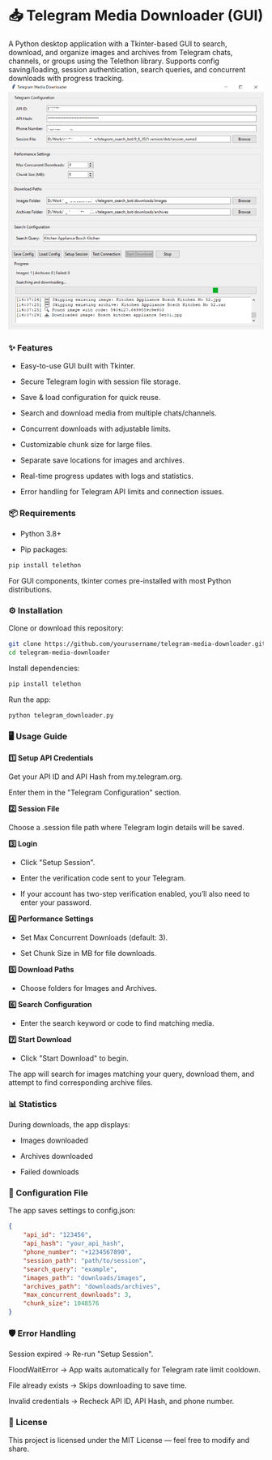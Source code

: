 # 📥 Telegram Media Downloader (GUI)
A Python desktop application with a Tkinter-based GUI to search, download, and organize images and archives from Telegram chats, channels, or groups using the Telethon library.
Supports config saving/loading, session authentication, search queries, and concurrent downloads with progress tracking.
![Telegram Media Downloader Screenshot](telegram%20bot.PNG)
### ✨ Features
- Easy-to-use GUI built with Tkinter.

- Secure Telegram login with session file storage.

- Save & load configuration for quick reuse.

- Search and download media from multiple chats/channels.

- Concurrent downloads with adjustable limits.

- Customizable chunk size for large files.

- Separate save locations for images and archives.

- Real-time progress updates with logs and statistics.

- Error handling for Telegram API limits and connection issues.

### 📦 Requirements
- Python 3.8+

- Pip packages:

``` bash
pip install telethon
```

For GUI components, tkinter comes pre-installed with most Python distributions.

### ⚙️ Installation
Clone or download this repository:

```bash
git clone https://github.com/yourusername/telegram-media-downloader.git
cd telegram-media-downloader
```
Install dependencies:

```bash
pip install telethon
```
Run the app:

```bash
python telegram_downloader.py
```
### 🖥 Usage Guide
**1️⃣ Setup API Credentials**

Get your API ID and API Hash from my.telegram.org.

Enter them in the "Telegram Configuration" section.

**2️⃣ Session File**

Choose a .session file path where Telegram login details will be saved.

**3️⃣ Login**

- Click "Setup Session".

- Enter the verification code sent to your Telegram.

- If your account has two-step verification enabled, you’ll also need to enter your password.

**4️⃣ Performance Settings**

- Set Max Concurrent Downloads (default: 3).

- Set Chunk Size in MB for file downloads.

**5️⃣ Download Paths**

- Choose folders for Images and Archives.

**6️⃣ Search Configuration**

- Enter the search keyword or code to find matching media.

**7️⃣ Start Download**

- Click "Start Download" to begin.

The app will search for images matching your query, download them, and attempt to find corresponding archive files.

### 📊 Statistics

During downloads, the app displays:

- Images downloaded

- Archives downloaded

- Failed downloads

### 🔧 Configuration File
The app saves settings to config.json:

```json
{
    "api_id": "123456",
    "api_hash": "your_api_hash",
    "phone_number": "+1234567890",
    "session_path": "path/to/session",
    "search_query": "example",
    "images_path": "downloads/images",
    "archives_path": "downloads/archives",
    "max_concurrent_downloads": 3,
    "chunk_size": 1048576
}
```
### 🛡 Error Handling
Session expired → Re-run "Setup Session".

FloodWaitError → App waits automatically for Telegram rate limit cooldown.

File already exists → Skips downloading to save time.

Invalid credentials → Recheck API ID, API Hash, and phone number.

### 📜 License
This project is licensed under the MIT License — feel free to modify and share.
